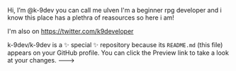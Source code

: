  Hi, I’m @k-9dev you can call me ulven
 I'm a beginner rpg developer and i know this place has a plethra of reasources so here i am!

I'm also on 
https://twitter.com/k9developer

k-9dev/k-9dev is a ✨ special ✨ repository because its `README.md` (this file) appears on your GitHub profile.
You can click the Preview link to take a look at your changes.
--->
